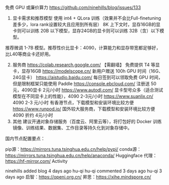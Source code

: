 免费 GPU 或廉价算力  https://github.com/ninehills/blog/issues/133
1. 显卡需求和推荐模型
使用 int4 + QLora 训练（效果并不会比Full-finetuning差多少，lora rank设置较大且应用到所有层）
8K 上下文时，显存16GB的显卡则可以训练 20B 以下模型，显存24GB的显卡则可以训练 32B（含）以下模型。

推荐微调 1-7B 模型。推荐性价比显卡：4090，计算能力和显存带宽都足够好，比L40等商业卡还好用。

2. 服务商
https://colab.research.google.com/
【需翻墙】
免费提供 T4 等显卡，显存16GB
https://modelscope.cn/
新用户赠送 100h GPU 时间（16G、24G显卡）
https://aistudio.baidu.com/
每日签到可以领取免费 GPU 时间，但是限制框架只能使用 Paddle
https://console.ebcloud.com/
注册送 50元，4090显卡 2元/小时
https://www.autodl.com/
显卡型号众多（适合测试模型在不同显卡上的性能），4090 2-3元/小时
https://www.suanlix.cn/
4090 2-3 元/小时
有香港节点，下载模型和安装环境比较方便
https://www.runpod.io/
国外较大服务商，下载模型和安装环境比较方便
4090 折约 4元/小时
3. 其他
建议开通对象存储服务（百度云、阿里云等），将打包好的 Docker 训练镜像、训练结果、数据集、工作目录等持久化到对象存储中。

国内节点配置要点：

pip源：https://mirrors.tuna.tsinghua.edu.cn/help/pypi/
conda源：https://mirrors.tuna.tsinghua.edu.cn/help/anaconda/
Huggingface 代理：https://hf-mirror.com/
Activity

ninehills
added 
blog
 4 days ago
hu-qi
hu-qi commented 3 days ago
hu-qi
3 days ago
启智：https://openi.org.cn/
昇思：https://xihe.mindspore.cn/
